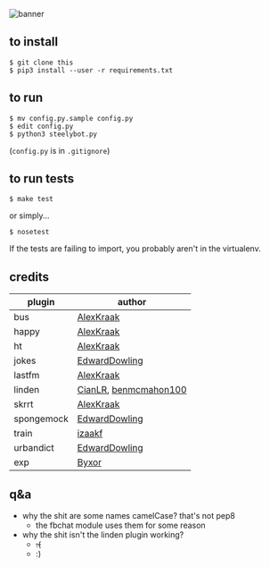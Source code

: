 ![banner](banner.png)

## to install  

```
$ git clone this
$ pip3 install --user -r requirements.txt
```

## to run
```
$ mv config.py.sample config.py
$ edit config.py
$ python3 steelybot.py
```
(`config.py` is in `.gitignore`)

## to run tests
```
$ make test
```
or simply...
```
$ nosetest
```

If the tests are failing to import, you probably aren't in the virtualenv.

## credits
|plugin|author|
|---|---|
|bus|[AlexKraak](https://github.com/AlexKraak)|
|happy|[AlexKraak](https://github.com/AlexKraak)|
|ht|[AlexKraak](https://github.com/AlexKraak)|
|jokes|[EdwardDowling](https://github.com/EdwardDowling)|
|lastfm|[AlexKraak](https://github.com/AlexKraak)|
|linden|[CianLR](https://github.com/CianLR), [benmcmahon100](https://github.com/benmcmahon100)|
|skrrt|[AlexKraak](https://github.com/AlexKraak)|
|spongemock|[EdwardDowling](https://github.com/EdwardDowling)|
|train|[izaakf](https://github.com/izaakf)|
|urbandict|[EdwardDowling](https://github.com/EdwardDowling)|
|exp|[Byxor](https://github.com/Byxor)|

## q&a

- why the shit are some names camelCase? that's not pep8
  - the fbchat module uses them for some reason
- why the shit isn't the linden plugin working?
  - ~~:(~~
  - :)
